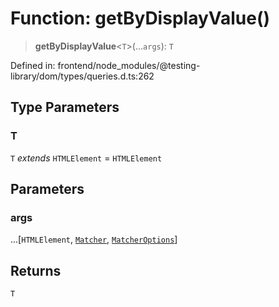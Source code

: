 # Function: getByDisplayValue()

> **getByDisplayValue**\<`T`\>(...`args`): `T`

Defined in: frontend/node\_modules/@testing-library/dom/types/queries.d.ts:262

## Type Parameters

### T

`T` *extends* `HTMLElement` = `HTMLElement`

## Parameters

### args

...\[`HTMLElement`, [`Matcher`](../type-aliases/Matcher.md), [`MatcherOptions`](../interfaces/MatcherOptions.md)\]

## Returns

`T`
